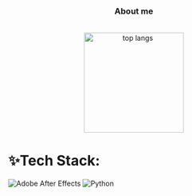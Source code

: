 <div align="center">
  <h3 align="center">About me</h3>

  <p align="center">
    <!--<a href="" target="_blank">Website</a> •
    <img align="center" width=200 alt="top langs" src="" />-->
  </p>
  <br/>
  <img align="center" height=200 alt="top langs" src="https://github-readme-stats-2-phimaster0303s-projects.vercel.app/api/top-langs?username=Naskar-ae&theme=dark&border_radius=10px&CACHE_SECONDS=600&layout=donut" />
  <br/>
</div>

# ✨Tech Stack:
![Adobe After Effects](https://img.shields.io/badge/Adobe%20After%20Effects-e9babaFF.svg?style=for-the-badge&logo=Adobe%20After%20Effects&logoColor=white)
![Python](https://img.shields.io/badge/python-3670A0?style=for-the-badge&logo=python&logoColor=ffdd54)
